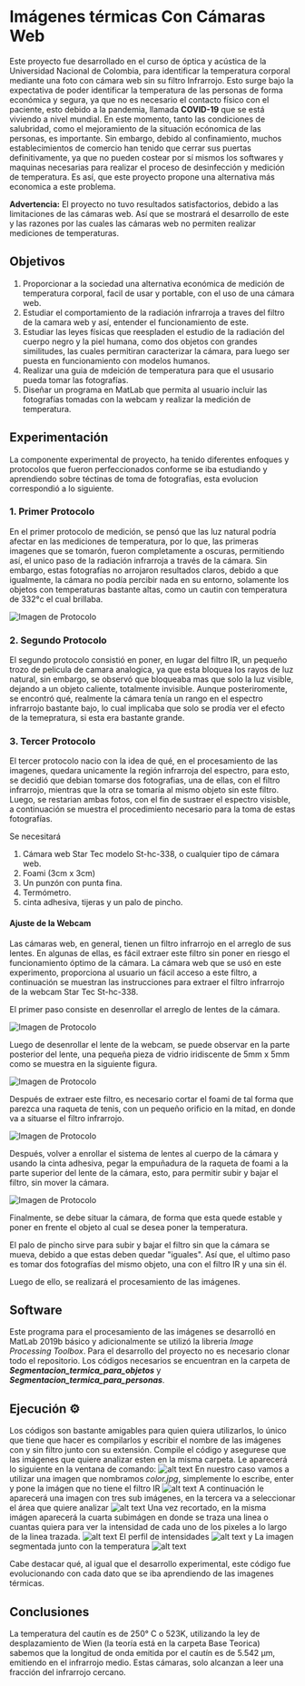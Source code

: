 # Imágenes térmicas Con Cámaras Web
Este proyecto fue desarrollado en el curso de óptica y acústica de la Universidad Nacional de Colombia, para identificar la temperatura corporal mediante
una foto con cámara web sin su filtro Infrarrojo. Esto surge bajo la expectativa de poder identificar la temperatura de las personas de forma económica y segura, ya que no es necesario el contacto físico con el paciente, esto debido a la pandemia, llamada **COVID-19** que se está viviendo a nivel mundial. En este momento, tanto las condiciones de salubridad, como el mejoramiento de la situación ecónomica de las personas, es importante. Sin embargo, debido al confinamiento, muchos establecimientos de comercio han tenido que cerrar sus puertas definitivamente, ya que no pueden costear por sí mismos los softwares y maquinas necesarias para realizar el proceso de desinfección y medición de temperatura. Es así, que este proyecto propone una alternativa más economica a este problema.

**Advertencia:** El proyecto no tuvo resultados satisfactorios, debido a las limitaciones de las cámaras web. Así que se mostrará el desarrollo de este y las razones por las cuales las cámaras web no permiten realizar mediciones de temperaturas.

## Objetivos
1. Proporcionar a la sociedad una alternativa económica de medición de temperatura corporal, facil de usar y portable, con el uso de una cámara web.
2. Estudiar el comportamiento de la radiación infrarroja a traves del filtro de la camara web y así, entender el funcionamiento de este.
3. Estudiar las leyes físicas que reespladen el estudio de la radiación del cuerpo negro y la piel humana, como dos objetos con grandes similitudes, las cuales permitiran caracterizar la cámara, para luego ser puesta en funcionamiento con modelos humanos.
4. Realizar una guia de mdeición de temperatura para que el ususario pueda tomar las fotografías.
5. Diseñar un programa en MatLab que permita al usuario incluir las fotografías tomadas con la webcam y realizar la medición de temperatura.

## Experimentación
La componente experimental de proyecto, ha tenido diferentes enfoques y protocolos que fueron perfeccionados conforme se iba estudiando y aprendiendo sobre téctinas de toma de fotografías, esta evolucion correspondió a lo siguiente.

### 1. Primer Protocolo
En el primer protocolo de medición, se pensó que las luz natural podría afectar en las mediciones de temperatura, por lo que, las primeras imagenes que se tomarón, fueron completamente a oscuras, permitiendo así, el unico paso de la radiación infrarroja a través de la cámara. Sin embargo, estas fotografías no arrojaron resultados claros, debido a que igualmente, la cámara no podía percibir nada en su entorno, solamente los objetos con temperaturas bastante altas, como un cautin con temperatura de 332°c el cual brillaba.

![Imagen de Protocolo](1Protocolo.jpg)

### 2. Segundo Protocolo
El segundo protocolo consistió en poner, en lugar del filtro IR, un pequeño trozo de pelicula de camara analogica, ya que esta bloquea los rayos de luz natural, sin embargo, se observó que bloqueaba mas que solo la luz visible, dejando a un objeto caliente, totalmente invisible. Aunque posteriromente, se encontró qué, realmente la cámara tenía un rango en el espectro infrarrojo bastante bajo, lo cual implicaba que solo se prodía ver el efecto de la temepratura, si esta era bastante grande.

### 3. Tercer Protocolo

El tercer protocolo nacio con la idea de qué, en el procesamiento de las imagenes, quedara unicamente la región infrarroja del espectro, para esto, se decidió que debian tomarse dos fotografias, una de ellas, con el filtro infrarrojo, mientras que la otra se tomaría al mismo objeto sin este filtro. Luego, se restarian ambas fotos, con el fin de sustraer el espectro visisble, a continuación se muestra el procedimiento necesario para la toma de estas fotografías.

Se necesitará

  1. Cámara web Star Tec modelo St-hc-$338$, o cualquier tipo de cámara web.
  2. Foami (3cm x 3cm)
  3. Un punzón con punta fina.
  4. Termómetro.
  5. cinta adhesiva, tijeras y un palo de pincho.

#### Ajuste de la Webcam

Las cámaras web, en general, tienen un filtro infrarrojo en el arreglo de sus lentes. En algunas de ellas, es fácil extraer este filtro sin poner en riesgo el funcionamiento óptimo de la cámara. La cámara web que se usó en este experimento, proporciona al usuario un fácil acceso a este filtro, a continuación se muestran las instrucciones para extraer el filtro infrarrojo de la webcam Star Tec St-hc-338.

El primer paso consiste en desenrollar el arreglo de lentes de la cámara.

![Imagen de Protocolo](paso1.png)

Luego de desenrollar el lente de la webcam, se puede observar en la parte posterior del lente, una pequeña pieza de vidrio iridiscente de 5mm x 5mm como se muestra en la siguiente figura.

![Imagen de Protocolo](paso2ofi1.png)

Después de extraer este filtro, es necesario cortar el foami de tal forma que parezca una raqueta de tenis, con un pequeño orificio en la mitad, en donde va a situarse el filtro infrarrojo.

![Imagen de Protocolo](tercerPaso.png)

Después, volver a enrollar el sistema de lentes al cuerpo de la cámara y usando la cinta adhesiva, pegar la empuñadura de la raqueta de foami a la parte superior del lente de la cámara, esto, para permitir subir y bajar el filtro, sin mover la cámara.

![Imagen de Protocolo](oficialLastStep.png)

Finalmente, se debe situar la cámara, de forma que esta quede estable y poner en frente el objeto al cual se desea poner la temperatura.

El palo de pincho sirve para subir y bajar el filtro sin que la cámara se mueva, debido a que estas deben quedar "iguales". Así que, el ultimo paso es tomar dos fotografías del mismo objeto, una con el filtro IR y una sin él.

Luego de ello, se realizará el procesamiento de las imágenes.

## Software
Este programa para el procesamiento de las imágenes se desarrolló en MatLab 2019b básico y adicionalmente se utilizó la libreria *Image Processing Toolbox*. Para el desarrollo del proyecto no es necesario clonar todo el repositorio. Los códigos necesarios se encuentran en la carpeta de ***Segmentacion_termica_para_objetos*** y ***Segmentacion_termica_para_personas***.

## Ejecución ⚙️
Los códigos son bastante amigables para quien quiera utilizarlos, lo único que tiene que hacer es compilarlos y escribir el nombre de las imágenes con y sin filtro junto con su extensión. Compile el código y asegurese que las imágenes que quiere analizar esten en la misma carpeta. Le aparecerá lo siguiente en la ventana de comando:
![alt text](1.JPG)
En nuestro caso vamos a utilizar una imagen que nombramos *color.jpg*, simplemente lo escribe, enter y pone la imágen que no tiene el filtro IR
![alt text](2.JPG)
A continuación le aparecerá una imagen con tres sub imágenes, en la tercera va a seleccionar el área que quiere analizar
![alt text](3.png)
Una vez recortado, en la misma imágen aparecerá la cuarta subimágen en donde se traza una linea o cuantas quiera para ver la intensidad de cada uno de los pixeles a lo largo de la linea trazada.
![alt text](4.png)
El perfil de intensidades
![alt text](Segmentacion%20Termica%20objetos/Cautín/Profile_fig2.jpg)
y La imagen segmentada junto con la temperatura
![alt text](Segmentacion%20Termica%20objetos/Cautín/Imagen_Segmentada_fig3.jpg)

Cabe destacar qué, al igual que el desarrollo experimental, este código fue evolucionando con cada dato que se iba aprendiendo de las imagenes térmicas.


## Conclusiones
La temperatura del cautín es de 250° C o 523K, utilizando la ley de desplazamiento de Wien (la teoría está en la carpeta Base Teorica) sabemos que la longitud de onda emitida por el cautín es de 5.542 μm, emitiendo en el infrarrojo medio. Estas cámaras, solo alcanzan a leer una fracción del infrarrojo cercano.
